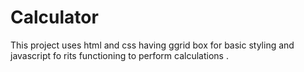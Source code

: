 # Calculator
This project uses html and css having ggrid box for basic styling and javascript fo rits functioning to perform calculations . 
